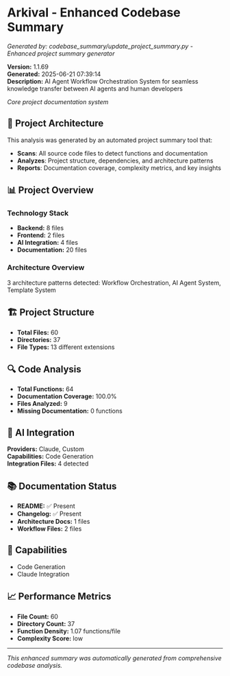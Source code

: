 # Arkival - Enhanced Codebase Summary

*Generated by: codebase_summary/update_project_summary.py - Enhanced project summary generator*

**Version:** 1.1.69  
**Generated:** 2025-06-21 07:39:14  
**Description:** AI Agent Workflow Orchestration System for seamless knowledge transfer between AI agents and human developers

*Core project documentation system*

## 🚀 Project Architecture

This analysis was generated by an automated project summary tool that:
- **Scans**: All source code files to detect functions and documentation
- **Analyzes**: Project structure, dependencies, and architecture patterns
- **Reports**: Documentation coverage, complexity metrics, and key insights

## 📊 Project Overview

### Technology Stack
- **Backend:** 8 files
- **Frontend:** 2 files
- **AI Integration:** 4 files
- **Documentation:** 20 files

### Architecture Overview
3 architecture patterns detected: Workflow Orchestration, AI Agent System, Template System

## 🏗 Project Structure

- **Total Files:** 60
- **Directories:** 37
- **File Types:** 13 different extensions

## 🔍 Code Analysis

- **Total Functions:** 64
- **Documentation Coverage:** 100.0%
- **Files Analyzed:** 9
- **Missing Documentation:** 0 functions

## 🤖 AI Integration

**Providers:** Claude, Custom  
**Capabilities:** Code Generation  
**Integration Files:** 4 detected

## 📚 Documentation Status

- **README:** ✅ Present
- **Changelog:** ✅ Present
- **Architecture Docs:** 1 files
- **Workflow Files:** 2 files

## 🚀 Capabilities

- Code Generation
- Claude Integration

## 📈 Performance Metrics

- **File Count:** 60
- **Directory Count:** 37
- **Function Density:** 1.07 functions/file
- **Complexity Score:** low

---

*This enhanced summary was automatically generated from comprehensive codebase analysis.*
